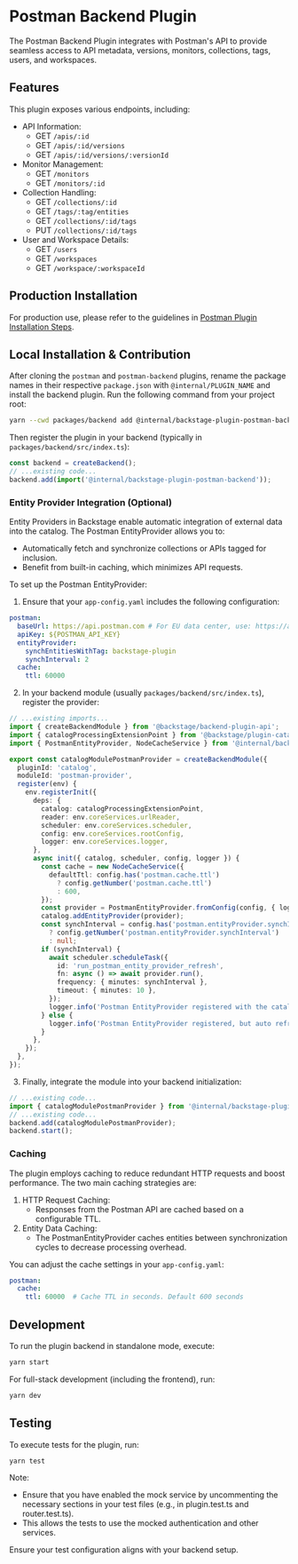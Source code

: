 # Postman Backend Plugin

The Postman Backend Plugin integrates with Postman's API to provide seamless access to API metadata, versions, monitors, collections, tags, users, and workspaces.

## Features

This plugin exposes various endpoints, including:
- API Information:
  - GET `/apis/:id`
  - GET `/apis/:id/versions`
  - GET `/apis/:id/versions/:versionId`
- Monitor Management:
  - GET `/monitors`
  - GET `/monitors/:id`
- Collection Handling:
  - GET `/collections/:id`
  - GET `/tags/:tag/entities`
  - GET `/collections/:id/tags`
  - PUT `/collections/:id/tags`
- User and Workspace Details:
  - GET `/users`
  - GET `/workspaces`
  - GET `/workspace/:workspaceId`

## Production Installation

For production use, please refer to the guidelines in [Postman Plugin Installation Steps](https://github.com/postman-solutions-eng/backstage-postman-plugin).

## Local Installation & Contribution

After cloning the `postman` and `postman-backend` plugins, rename the package names in their respective `package.json` with `@internal/PLUGIN_NAME` and install the backend plugin. Run the following command from your project root:

```bash
yarn --cwd packages/backend add @internal/backstage-plugin-postman-backend
```

Then register the plugin in your backend (typically in `packages/backend/src/index.ts`):

```typescript
const backend = createBackend();
// ...existing code...
backend.add(import('@internal/backstage-plugin-postman-backend'));
```

### Entity Provider Integration (Optional)

Entity Providers in Backstage enable automatic integration of external data into the catalog. The Postman EntityProvider allows you to:
- Automatically fetch and synchronize collections or APIs tagged for inclusion.
- Benefit from built-in caching, which minimizes API requests.

To set up the Postman EntityProvider:

1. Ensure that your `app-config.yaml` includes the following configuration:
```yaml
postman:
  baseUrl: https://api.postman.com # For EU data center, use: https://api.eu.postman.com
  apiKey: ${POSTMAN_API_KEY}
  entityProvider:
    synchEntitiesWithTag: backstage-plugin
    synchInterval: 2
  cache:
    ttl: 60000
```

2. In your backend module (usually `packages/backend/src/index.ts`), register the provider:
```typescript
// ...existing imports...
import { createBackendModule } from '@backstage/backend-plugin-api';
import { catalogProcessingExtensionPoint } from '@backstage/plugin-catalog-node/alpha';
import { PostmanEntityProvider, NodeCacheService } from '@internal/backstage-plugin-postman-backend';

export const catalogModulePostmanProvider = createBackendModule({
  pluginId: 'catalog',
  moduleId: 'postman-provider',
  register(env) {
    env.registerInit({
      deps: {
        catalog: catalogProcessingExtensionPoint,
        reader: env.coreServices.urlReader,
        scheduler: env.coreServices.scheduler,
        config: env.coreServices.rootConfig,
        logger: env.coreServices.logger,
      },
      async init({ catalog, scheduler, config, logger }) {
        const cache = new NodeCacheService({
          defaultTtl: config.has('postman.cache.ttl')
            ? config.getNumber('postman.cache.ttl')
            : 600,
        });
        const provider = PostmanEntityProvider.fromConfig(config, { logger, cache });
        catalog.addEntityProvider(provider);
        const synchInterval = config.has('postman.entityProvider.synchInterval')
          ? config.getNumber('postman.entityProvider.synchInterval')
          : null;
        if (synchInterval) {
          await scheduler.scheduleTask({
            id: 'run_postman_entity_provider_refresh',
            fn: async () => await provider.run(),
            frequency: { minutes: synchInterval },
            timeout: { minutes: 10 },
          });
          logger.info('Postman EntityProvider registered with the catalog');
        } else {
          logger.info('Postman EntityProvider registered, but auto refresh is disabled');
        }
      },
    });
  },
});
```

3. Finally, integrate the module into your backend initialization:
```typescript
// ...existing code...
import { catalogModulePostmanProvider } from '@internal/backstage-plugin-postman-backend';
// ...existing code...
backend.add(catalogModulePostmanProvider);
backend.start();
```

### Caching

The plugin employs caching to reduce redundant HTTP requests and boost performance. The two main caching strategies are:

1. HTTP Request Caching:
   - Responses from the Postman API are cached based on a configurable TTL.
2. Entity Data Caching:
   - The PostmanEntityProvider caches entities between synchronization cycles to decrease processing overhead.

You can adjust the cache settings in your `app-config.yaml`:
```yaml
postman:
  cache:
    ttl: 60000  # Cache TTL in seconds. Default 600 seconds
```

## Development

To run the plugin backend in standalone mode, execute:

```bash
yarn start
```

For full-stack development (including the frontend), run:

```bash
yarn dev
```

## Testing

To execute tests for the plugin, run:

```bash
yarn test
```

Note:
- Ensure that you have enabled the mock service by uncommenting the necessary sections in your test files (e.g., in plugin.test.ts and router.test.ts).
- This allows the tests to use the mocked authentication and other services.
  
Ensure your test configuration aligns with your backend setup.
